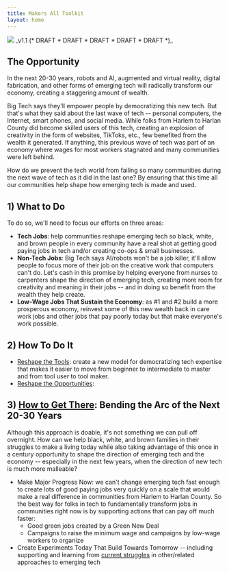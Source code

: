 ```yaml
---
title: Makers All Toolkit
layout: home
---
```

<img src="{{'/assets/images/makers-all-banner.png'  | relative_url }} ">
_v1.1 (* DRAFT * DRAFT * DRAFT * DRAFT * DRAFT *)_

## The Opportunity

In the next 20-30 years, robots and AI, augmented and virtual reality, digital fabrication, and other forms of emerging tech will radically transform our economy, creating a staggering amount of wealth.

Big Tech says they'll empower people by democratizing this new tech. But that's what they said about the last wave of tech -- personal computers, the Internet, smart phones, and social media. While folks from Harlem to Harlan County did become skilled users of this tech, creating an explosion of creativity in the form of websites, TikToks, etc., few benefited from the wealth it generated. If anything, this previous wave of tech was part of an economy where wages for most workers stagnated and many communities were left behind.

How do we prevent the tech world from failing so many communities during the next wave of tech as it did in the last one? By ensuring that this time all our communities help shape how emerging tech is made and used. 

## 1) What to Do

To do so, we'll need to focus our efforts on three areas:

- __Tech Jobs__:  help communities reshape emerging tech so black, white, and brown people in every community have a real shot at getting good paying jobs in tech and/or creating co-ops & small businesses.
- __Non-Tech Jobs__: Big Tech says AI/robots won't be a job killer, it'll allow people to focus more of their job on the creative work that computers can't do. Let's cash in this promise by helping everyone from nurses to carpenters shape the direction of emerging tech, creating more room for creativity and meaning in their jobs -- and in doing so benefit from the wealth they help create.
- __Low-Wage Jobs That Sustain the Economy__:  as #1 and #2 build a more prosperous economy, reinvest some of this new wealth back in care work jobs and other jobs that pay poorly today but that make everyone's work possible.

## 2) How To Do It

- [Reshape the Tools](tools/): create  a new model for democratizing tech expertise that makes it easier to move from beginner to intermediate to master and from tool user to tool maker.
 - [Reshape the Opportunities](jobs-training/):


## 3) [How to Get There](make-it-happen/): Bending the Arc of the Next 20-30 Years


Although this approach is doable, it's not something we can pull off overnight. How can we help black, white, and brown families in their struggles to make a living today while also taking advantage of this once in a century opportunity to shape the direction of emerging tech and the economy -- especially in the next few years, when the direction of new tech is much more malleable?

- Make Major Progress Now: we can't change emerging tech fast enough to create lots of good paying jobs very quickly on a scale that would make a real difference in communities from Harlem to Harlan County. So the best way for folks in tech to fundamentally transform jobs in communities right now is by supporting actions that can pay off much faster:
  - Good green jobs created by a Green New Deal
  - Campaigns to raise the minimum wage and campaigns by low-wage workers to organize
- Create Experiments Today That Build Towards Tomorrow -- including supporting and learning from [current struggles](make-it-happen/) in other/related approaches to emerging tech
